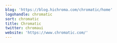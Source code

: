 ```yaml
---
blog: 'https://blog.hichroma.com/chromatic/home'
logohandle: chromatic
sort: chromatic
title: Chromatic
twitter: chromaui
website: 'https://www.chromatic.com/'
---
```


